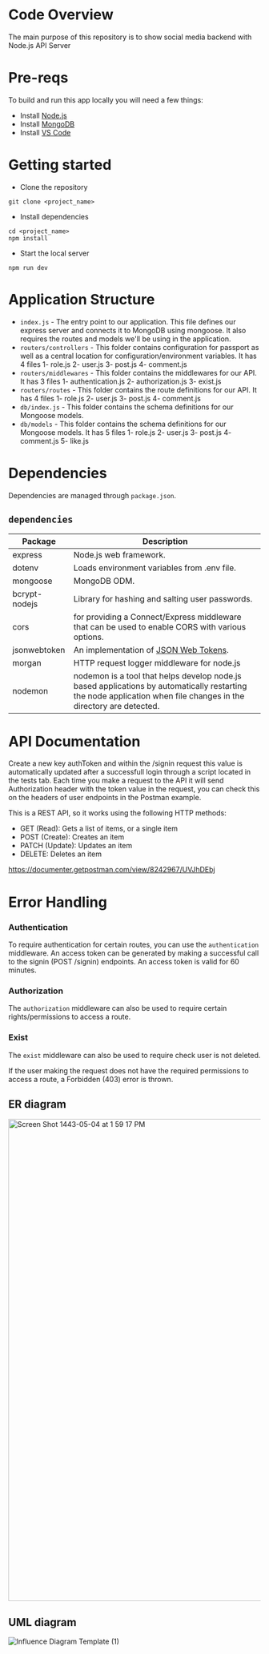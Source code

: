 # Code Overview
The main purpose of this repository is to show social media backend with Node.js API Server 

# Pre-reqs
To build and run this app locally you will need a few things:
- Install [Node.js](https://nodejs.org/en/)
- Install [MongoDB](https://docs.mongodb.com/manual/installation/)
- Install [VS Code](https://code.visualstudio.com/)

# Getting started
- Clone the repository
```
git clone <project_name>
```
- Install dependencies
```
cd <project_name>
npm install
```
- Start the local server
```
npm run dev
```

# Application Structure

- `index.js` - The entry point to our application. This file defines our express server and connects it to MongoDB using mongoose. It also requires the routes and models we'll be using in the application.
- `routers/controllers` - This folder contains configuration for passport as well as a central location for configuration/environment variables. It has 4 files 1- role.js 2- user.js 3- post.js 4- comment.js
- `routers/middlewares` - This folder contains the middlewares  for our API. It has 3 files 1- authentication.js 2- authorization.js 3- exist.js
- `routers/routes` - This folder contains the route definitions for our API. It has 4 files 1- role.js 2- user.js 3- post.js 4- comment.js
- `db/index.js` - This folder contains the schema definitions for our Mongoose models.
- `db/models` - This folder contains the schema definitions for our Mongoose models. It has 5 files 1- role.js 2- user.js 3- post.js 4- comment.js 5- like.js

# Dependencies
Dependencies are managed through `package.json`.

## `dependencies`

| Package                         | Description                                                                             |
| ------------------------------- | --------------------------------------------------------------------------------------- |
| express                         | Node.js web framework.                                                                  |
| dotenv                          | Loads environment variables from .env file.                                             |
| mongoose                        | MongoDB ODM.                                                                            |
| bcrypt-nodejs                   | Library for hashing and salting user passwords.                                         |
| cors                           |  for providing a Connect/Express middleware that can be used to enable CORS with various options.                                                                                                                    |
| jsonwebtoken                   | An implementation of [JSON Web Tokens](https://datatracker.ietf.org/doc/html/rfc7519).   |
| morgan                        | HTTP request logger middleware for node.js                                                |
| nodemon                        | nodemon is a tool that helps develop node.js based applications by automatically restarting the node application when file changes in the directory are detected.                                                                                      |

# API Documentation
Create a new key authToken and within the /signin request this value is automatically updated after a successfull login through a script located in the tests tab. Each time you make a request to the API it will send Authorization header with the token value in the request, you can check this on the headers of user endpoints in the Postman example.

This is a REST API, so it works using the following HTTP methods:

*   GET (Read): Gets a list of items, or a single item
*   POST (Create): Creates an item
*   PATCH (Update): Updates an item
*   DELETE: Deletes an item

https://documenter.getpostman.com/view/8242967/UVJhDEbj

# Error Handling

### Authentication

To require authentication for certain routes, you can use the `authentication` middleware.
An access token can be generated by making a successful call to the signin (POST /signin) endpoints. An access token is valid for 60 minutes.

### Authorization
The `authorization` middleware can also be used to require certain rights/permissions to access a route.

### Exist
The `exist` middleware can also be used to require check user is not deleted.

If the user making the request does not have the required permissions to access a route, a Forbidden (403) error is thrown.

## ER diagram

<img width="963" alt="Screen Shot 1443-05-04 at 1 59 17 PM" src="https://user-images.githubusercontent.com/92248067/145265327-931f10b8-1fff-4023-8f42-e9427287ad2e.png">

## UML diagram

![Influence Diagram Template (1)](https://user-images.githubusercontent.com/92248067/145265482-a5c50cb9-03f5-4bfb-9623-7ff97a12a75b.jpg)








